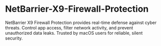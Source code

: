 # NetBarrier-X9-Firewall-Protection
NetBarrier X9 Firewall Protection provides real-time defense against cyber threats. Control app access, filter network activity, and prevent unauthorized data leaks. Trusted by macOS users for reliable, silent security.
